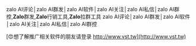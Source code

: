 zalo AI评论│zalo AI群发│zalo AI软件│zalo AI关注│zalo AI私信│zalo AI群控,**Zalo**群发,**Zalo**行销工具,**Zalo**拉群工具
zalo AI评论│zalo AI群发│zalo AI软件│zalo AI关注│zalo AI私信│zalo AI群控

[😍想了解推广相关软件的朋友请登录 http://www.vst.tw](http://www.vst.tw)



